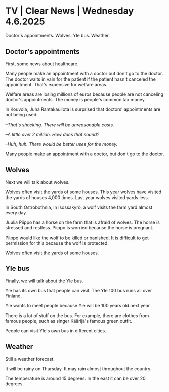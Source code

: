 # TV | Clear News | Wednesday 4.6.2025

Doctor's appointments. Wolves. Yle bus. Weather.

## Doctor's appointments

First, some news about healthcare.

Many people make an appointment with a doctor but don't go to the doctor. The doctor waits in vain for the patient if the patient hasn't canceled the appointment. That's expensive for welfare areas.

Welfare areas are losing millions of euros because people are not canceling doctor's appointments. The money is people's common tax money.

In Kouvola, Juha Rantakauliota is surprised that doctors' appointments are not being used:

*–That's shocking. There will be unreasonable costs.*

*–A little over 2 million. How does that sound?*

*–Huh, huh. There would be better uses for the money.*

Many people make an appointment with a doctor, but don't go to the doctor.

## Wolves

Next we will talk about wolves.

Wolves often visit the yards of some houses. This year wolves have visited the yards of houses 4,000 times. Last year wolves visited yards less.

In South Ostrobothnia, in Isossakyrö, a wolf visits the farm yard almost every day.

Juulia Piippo has a horse on the farm that is afraid of wolves. The horse is stressed and restless. Piippo is worried because the horse is pregnant.

Piippo would like the wolf to be killed or banished. It is difficult to get permission for this because the wolf is protected.

Wolves often visit the yards of some houses.

## Yle bus

Finally, we will talk about the Yle bus.

Yle has its own bus that people can visit. The Yle 100 bus runs all over Finland.

Yle wants to meet people because Yle will be 100 years old next year.

There is a lot of stuff on the bus. For example, there are clothes from famous people, such as singer Käärijä's famous green outfit.

People can visit Yle's own bus in different cities.

## Weather

Still a weather forecast.

It will be rainy on Thursday. It may rain almost throughout the country.

The temperature is around 15 degrees. In the east it can be over 20 degrees.
